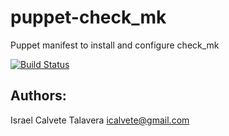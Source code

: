 # puppet-check_mk

Puppet manifest to install and configure check_mk

[![Build Status](https://secure.travis-ci.org/icalvete/puppet-check_mk.png)](http://travis-ci.org/icalvete/puppet-check_mk)

## Authors:

Israel Calvete Talavera <icalvete@gmail.com>

